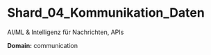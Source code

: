 # Shard_04_Kommunikation_Daten

AI/ML & Intelligenz für Nachrichten, APIs

**Domain:** communication
